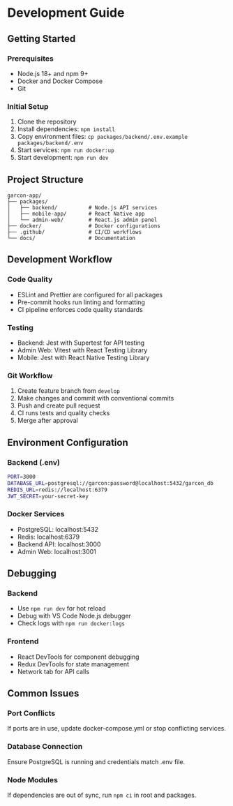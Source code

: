 # Development Guide

## Getting Started

### Prerequisites

- Node.js 18+ and npm 9+
- Docker and Docker Compose
- Git

### Initial Setup

1. Clone the repository
2. Install dependencies: `npm install`
3. Copy environment files: `cp packages/backend/.env.example packages/backend/.env`
4. Start services: `npm run docker:up`
5. Start development: `npm run dev`

## Project Structure

```
garcon-app/
├── packages/
│   ├── backend/          # Node.js API services
│   ├── mobile-app/       # React Native app
│   └── admin-web/        # React.js admin panel
├── docker/               # Docker configurations
├── .github/              # CI/CD workflows
└── docs/                 # Documentation
```

## Development Workflow

### Code Quality

- ESLint and Prettier are configured for all packages
- Pre-commit hooks run linting and formatting
- CI pipeline enforces code quality standards

### Testing

- Backend: Jest with Supertest for API testing
- Admin Web: Vitest with React Testing Library
- Mobile: Jest with React Native Testing Library

### Git Workflow

1. Create feature branch from `develop`
2. Make changes and commit with conventional commits
3. Push and create pull request
4. CI runs tests and quality checks
5. Merge after approval

## Environment Configuration

### Backend (.env)

```bash
PORT=3000
DATABASE_URL=postgresql://garcon:password@localhost:5432/garcon_db
REDIS_URL=redis://localhost:6379
JWT_SECRET=your-secret-key
```

### Docker Services

- PostgreSQL: localhost:5432
- Redis: localhost:6379
- Backend API: localhost:3000
- Admin Web: localhost:3001

## Debugging

### Backend

- Use `npm run dev` for hot reload
- Debug with VS Code Node.js debugger
- Check logs with `npm run docker:logs`

### Frontend

- React DevTools for component debugging
- Redux DevTools for state management
- Network tab for API calls

## Common Issues

### Port Conflicts

If ports are in use, update docker-compose.yml or stop conflicting services.

### Database Connection

Ensure PostgreSQL is running and credentials match .env file.

### Node Modules

If dependencies are out of sync, run `npm ci` in root and packages.